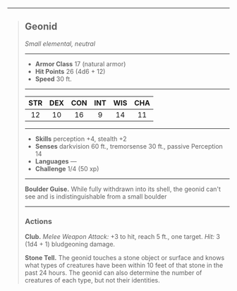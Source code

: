 ***
> ## Geonid
> *Small elemental, neutral*
> 
> ***
> 
> - **Armor Class** 17 (natural armor)
> - **Hit Points** 26 (4d6 + 12)
> - **Speed** 30 ft.
> 
> ***
> 
> |STR|DEX|CON|INT|WIS|CHA|
> |:---:|:---:|:---:|:---:|:---:|:---:|
> |12|10|16|9|14|11|
> 
> ***
> 
> - **Skills** perception +4, stealth +2
> - **Senses** darkvision 60 ft., tremorsense 30 ft., passive Perception 14
> - **Languages** —
> - **Challenge** 1/4 (50 xp)
> 
> ***
> 
> **Boulder Guise.** While fully withdrawn into its shell, the geonid can't see and is indistinguishable from a small boulder
> 
> ***
> 
> ### Actions
> **Club.** *Melee Weapon Attack:* +3 to hit, reach 5 ft., one target. *Hit:* 3 (1d4 + 1) bludgeoning damage.
> 
> **Stone Tell.** The geonid touches a stone object or surface and knows what types of creatures have been within 10 feet of that stone in the past 24 hours. The geonid can also determine the number of creatures of each type, but not their identities.